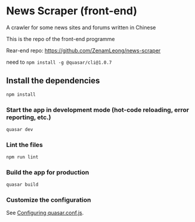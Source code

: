 # News Scraper (front-end)

A crawler for some news sites and forums written in Chinese

This is the repo of the front-end programme

Rear-end repo: https://github.com/ZenamLeong/news-scraper

need  to `npm install -g @quasar/cli@1.0.7`

## Install the dependencies
```bash
npm install
```

### Start the app in development mode (hot-code reloading, error reporting, etc.)
```bash
quasar dev
```

### Lint the files
```bash
npm run lint
```

### Build the app for production

```bash
quasar build
```

### Customize the configuration
See [Configuring quasar.conf.js](https://quasar.dev/quasar-cli/quasar-conf-js).
